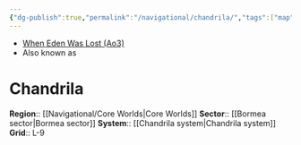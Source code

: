 ```yaml
---
{"dg-publish":true,"permalink":"/navigational/chandrila/","tags":["map","planet","core","bormea","unfinished"]}
---
```


- [When Eden Was Lost (Ao3)](https://archiveofourown.org/works/19334440/chapters/45992584)
- Also known as 
# Chandrila

**Region**::  [[Navigational/Core Worlds\|Core Worlds]]
**Sector**::  [[Bormea sector\|Bormea sector]]
**System**::  [[Chandrila system\|Chandrila system]]
**Grid**::  L-9